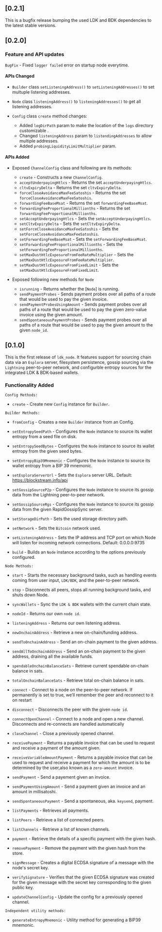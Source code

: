 ## [0.2.1]

This is a bugfix release bumping the used LDK and BDK dependencies to the
latest stable versions.

## [0.2.0]

### Feature and API updates

`BugFix` - Fixed `logger failed` error on startup node everytime.

#### APIs Changed

- `Builder` class `setListeningAddress()` to `setListeningAddresses()` to set multuple listening addresses.
- `Node` class `listeningAddress()` to `listeningAddresses()` to get all listening addresses.
- `Config` class `create` method changes:

  - Added `logDirPath` param to make the location of the `logs` directory customizable .
  - Changed `listeningAddress` param to `listendingAddresses` to allow multiple addresses.
  - Added `probingLiquidityLimitMultiplier` param.

#### APIs Added

- Exposed `ChannelConfig` class and following are its methods:

  - `create` - Constructs a new `ChannelConfig`.
  - `acceptUnderpayingHtlcs` - Returns the set `acceptUnderpayingHtlcs`.
  - `cltvExpiryDelta` - Returns the set `cltvExpiryDelta`.
  - `forceCloseAvoidanceMaxFeeSatoshis` - Returns the set `forceCloseAvoidanceMaxFeeSatoshis`.
  - `forwardingFeeBaseMsat` - Returns the set `forwardingFeeBaseMsat`.
  - `forwardingFeeProportionalMillionths` - Returns the set `forwardingFeeProportionalMillionths`.
  - `setAcceptUnderpayingHtlcs` - Sets the `setAcceptUnderpayingHtlcs`.
  - `setCltvExpiryDelta` - Sets the `setCltvExpiryDelta`.
  - `setForceCloseAvoidanceMaxFeeSatoshis` - Sets the `setForceCloseAvoidanceMaxFeeSatoshis`.
  - `setForwardingFeeBaseMsat` - Sets the `setForwardingFeeBaseMsat`.
  - `setForwardingFeeProportionalMillionths` - Sets the `setForwardingFeeProportionalMillionths`.
  - `setMaxDustHtlcExposureFromFeeRateMultiplier` - Sets the `setMaxDustHtlcExposureFromFeeRateMultiplier`.
  - `setMaxDustHtlcExposureFromFixedLimit` - Sets the `setMaxDustHtlcExposureFromFixedLimit`.

- Exposed following new methods for `Node`

  - `isrunning` - Returns whether the [`Node`] is running.
  - `sendPaymentProbes` - Sends payment probes over all paths of a route that would be used to pay the given invoice.
  - `sendPaymentProbesUsingAmount` - Sends payment probes over all paths of a route that would be used to pay the given zero-value invoice using the given amount.
  - `sendSpontaneousPaymentProbes` - Sends payment probes over all paths of a route that would be used to pay the given amount to the given `node_id`.

## [0.1.0]

This is the first release of `ldk_node`. It features support for sourcing chain data via an `Esplora` server, filesystem persistence, gossip sourcing via the `Lightning` peer-to-peer network, and configurble entropy sources for the integrated LDK & BDK-based wallets.

### Functionality Added

`Config Methods:`

- `create` - Create new `Config` instance for `Builder`.

`Builder Methods:`

- `fromConfig` - Creates a new `Builder` instance from an Config.

- `setEntropySeedPath` - Configures the `Node` instance to source its wallet entropy from a seed file on disk.

- `setEntropySeedBytes` - Configures the `Node` instance to source its wallet entropy from the given seed bytes.

- `setEntropyBip39Mnemonic` - Configures the `Node` instance to source its wallet entropy from a BIP 39 mnemonic.

- `setEsploraServerUrl` - Sets the `Esplora` server URL. Default: https://blockstream.info/api

- `setGossipSourceP2p` - Configures the `Node` instance to source its gossip data from the Lightning peer-to-peer network.

- `setGossipSourceRgs` - Configures the `Node` instance to source its gossip data from the given RapidGossipSync server.

- `setStorageDirPath` - Sets the used storage directory path.

- `setNetwork` - Sets the `Bitcoin` network used.

- `setListeningAddress` - Sets the IP address and TCP port on which Node will listen for incoming network connections. Default: 0.0.0.0:9735

- `build` - Builds an `Node` instance according to the options previously configured.

`Node Methods:`

- `start` - Starts the necessary background tasks, such as handling events coming from user input, `LDK/BDK`, and the peer-to-peer network.

- `stop` - Disconnects all peers, stops all running background tasks, and shuts down Node.

- `syncWallets` - Sync the `LDK & BDK` wallets with the current chain state.

- `nodeId` - Returns our own `node id`.

- `listeningAddress` - Returns our own listening address.

- `newOnchainAddress` - Retrieve a new on-chain/funding address.

- `sendToOnchainAddress` - Send an on-chain payment to the given address.

- `sendAllToOnchainAddress` - Send an on-chain payment to the given address, draining all the available funds.

- `spendableOnchainBalanceSats` - Retrieve current spendable on-chain balance in sats.

- `totalOnchainBalanceSats` - Retrieve total on-chain balance in sats.

- `connect` - Connect to a node on the peer-to-peer network. If permanently is set to true, we’ll remember the peer and reconnect to it on restart

- `disconnect` - Disconnects the peer with the given `node id`.

- `connectOpenChannel` - Connect to a node and open a new channel. Disconnects and re-connects are handled automatically

- `closeChannel` - Close a previously opened channel.

- `receivePayment` - Returns a payable invoice that can be used to request and receive a payment of the amount given.

- `receiveVariableAmountPayment` - Returns a payable invoice that can be used to request and receive a payment for which the amount is to be determined by the user,also known as a `zero-amount` invoice.

- `sendPayment` - Send a payement given an invoice.

- `sendPaymentUsingAmount` - Send a payment given an invoice and an amount in millisatoshi.

- `sendSpontaneousPayment` - Send a spontaneous, aka. `keysend`, payment.

- `listPayments` - Retrieves all payments.

- `listPeers` - Retrieve a list of connected peers.

- `listChannels` - Retrieve a list of known channels.

- `payment` - Retrieve the details of a specific payment with the given hash.

- `removePayment` - Remove the payment with the given hash from the store.

- `signMessage` - Creates a digital ECDSA signature of a message with the node's secret key.

- `verifySignature` - Verifies that the given ECDSA signature was created for the given message with the secret key corresponding to the given public key.

- `updateChannelConfig` - Update the config for a previously opened channel.

`Independent utility methods:`

- `generateEntropyMnemonic` - Utility method for generating a BIP39 mnemonic.
